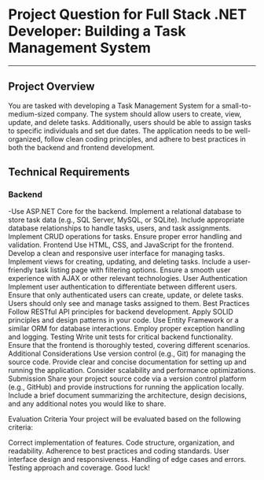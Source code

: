 # Project Question for Full Stack .NET Developer: Building a Task Management System
---
## Project Overview
You are tasked with developing a Task Management System for a small-to-medium-sized company. The system should allow users to create, view, update, and delete tasks. Additionally, users should be able to assign tasks to specific individuals and set due dates. The application needs to be well-organized, follow clean coding principles, and adhere to best practices in both the backend and frontend development.

## Technical Requirements

### Backend
-Use ASP.NET Core for the backend.
Implement a relational database to store task data (e.g., SQL Server, MySQL, or SQLite).
Include appropriate database relationships to handle tasks, users, and task assignments.
Implement CRUD operations for tasks.
Ensure proper error handling and validation.
Frontend
Use HTML, CSS, and JavaScript for the frontend.
Develop a clean and responsive user interface for managing tasks.
Implement views for creating, updating, and deleting tasks.
Include a user-friendly task listing page with filtering options.
Ensure a smooth user experience with AJAX or other relevant technologies.
User Authentication
Implement user authentication to differentiate between different users.
Ensure that only authenticated users can create, update, or delete tasks.
Users should only see and manage tasks assigned to them.
Best Practices
Follow RESTful API principles for backend development.
Apply SOLID principles and design patterns in your code.
Use Entity Framework or a similar ORM for database interactions.
Employ proper exception handling and logging.
Testing
Write unit tests for critical backend functionality.
Ensure that the frontend is thoroughly tested, covering different scenarios.
Additional Considerations
Use version control (e.g., Git) for managing the source code.
Provide clear and concise documentation for setting up and running the application.
Consider scalability and performance optimizations.
Submission
Share your project source code via a version control platform (e.g., GitHub) and provide instructions for running the application locally. Include a brief document summarizing the architecture, design decisions, and any additional notes you would like to share.

Evaluation Criteria
Your project will be evaluated based on the following criteria:

Correct implementation of features.
Code structure, organization, and readability.
Adherence to best practices and coding standards.
User interface design and responsiveness.
Handling of edge cases and errors.
Testing approach and coverage.
Good luck!
